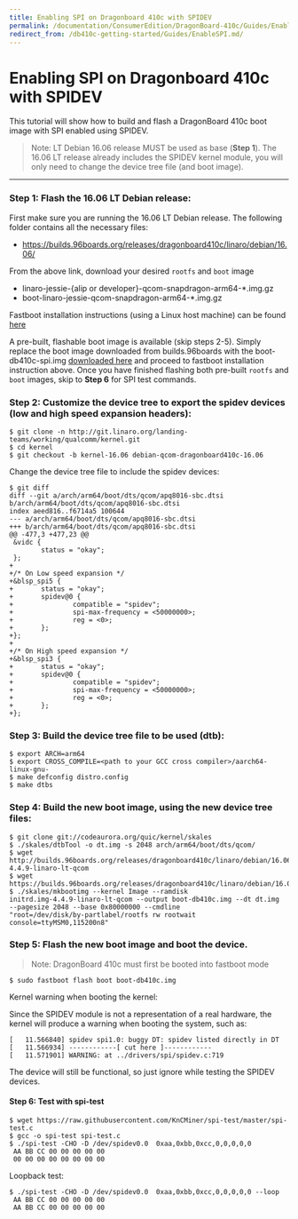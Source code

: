 ```yaml
---
title: Enabling SPI on Dragonboard 410c with SPIDEV
permalink: /documentation/ConsumerEdition/DragonBoard-410c/Guides/EnableSPI.md.html
redirect_from: /db410c-getting-started/Guides/EnableSPI.md/
---
```

# Enabling SPI on Dragonboard 410c with SPIDEV

This tutorial will show how to build and flash a DragonBoard 410c boot image with SPI enabled using SPIDEV.

> Note: LT Debian 16.06 release MUST be used as base (**Step 1**). The 16.06 LT release already includes the SPIDEV kernel module, you will only need to change the device tree file (and boot image).

***

### Step 1: **Flash the 16.06 LT Debian release:**

First make sure you are running the 16.06 LT Debian release. The following folder contains all the necessary files:

- https://builds.96boards.org/releases/dragonboard410c/linaro/debian/16.06/

From the above link, download your desired `rootfs` and `boot` image
- linaro-jessie-{alip or developer}-qcom-snapdragon-arm64-*.img.gz
- boot-linaro-jessie-qcom-snapdragon-arm64-*.img.gz

Fastboot installation instructions (using a Linux host machine) can be found [here](../Installation/LinuxFastboot.md)

A pre-built, flashable boot image is available (skip steps 2-5). Simply replace the boot image downloaded from builds.96boards with the boot-db410c-spi.img [downloaded here](http://people.linaro.org/~ricardo.salveti/boot-db410c-spi.img) and proceed to fastboot installation instruction above. Once you have finished flashing both pre-built `rootfs` and `boot` images, skip to **Step 6** for SPI test commands.

### Step 2: Customize the device tree to export the spidev devices (low and high speed expansion headers):

```shell
$ git clone -n http://git.linaro.org/landing-teams/working/qualcomm/kernel.git
$ cd kernel
$ git checkout -b kernel-16.06 debian-qcom-dragonboard410c-16.06
```

Change the device tree file to include the spidev devices:

```
$ git diff
diff --git a/arch/arm64/boot/dts/qcom/apq8016-sbc.dtsi
b/arch/arm64/boot/dts/qcom/apq8016-sbc.dtsi
index aeed816..f6714a5 100644
--- a/arch/arm64/boot/dts/qcom/apq8016-sbc.dtsi
+++ b/arch/arm64/boot/dts/qcom/apq8016-sbc.dtsi
@@ -477,3 +477,23 @@
 &vidc {
        status = "okay";
 };
+
+/* On Low speed expansion */
+&blsp_spi5 {
+       status = "okay";
+       spidev@0 {
+               compatible = "spidev";
+               spi-max-frequency = <50000000>;
+               reg = <0>;
+       };
+};
+
+/* On High speed expansion */
+&blsp_spi3 {
+       status = "okay";
+       spidev@0 {
+               compatible = "spidev";
+               spi-max-frequency = <50000000>;
+               reg = <0>;
+       };
+};
```

### Step 3: Build the device tree file to be used (dtb):

```shell
$ export ARCH=arm64
$ export CROSS_COMPILE=<path to your GCC cross compiler>/aarch64-linux-gnu-
$ make defconfig distro.config
$ make dtbs
```

### Step 4: Build the new boot image, using the new device tree files:

```shell
$ git clone git://codeaurora.org/quic/kernel/skales
$ ./skales/dtbTool -o dt.img -s 2048 arch/arm64/boot/dts/qcom/
$ wget http://builds.96boards.org/releases/dragonboard410c/linaro/debian/16.06/initrd.img-4.4.9-linaro-lt-qcom
$ wget https://builds.96boards.org/releases/dragonboard410c/linaro/debian/16.06/Image
$ ./skales/mkbootimg --kernel Image --ramdisk
initrd.img-4.4.9-linaro-lt-qcom --output boot-db410c.img --dt dt.img
--pagesize 2048 --base 0x80000000 --cmdline
"root=/dev/disk/by-partlabel/rootfs rw rootwait
console=ttyMSM0,115200n8"
```

### Step 5: Flash the new boot image and boot the device.

> Note: DragonBoard 410c must first be booted into fastboot mode

`$ sudo fastboot flash boot boot-db410c.img`

Kernel warning when booting the kernel:

Since the SPIDEV module is not a representation of a real hardware,
the kernel will produce a warning when booting the system, such as:

```shell
[   11.566840] spidev spi1.0: buggy DT: spidev listed directly in DT
[   11.566934] ------------[ cut here ]------------
[   11.571901] WARNING: at ../drivers/spi/spidev.c:719
```

The device will still be functional, so just ignore while testing the
SPIDEV devices.

#### Step 6: Test with spi-test

```
$ wget https://raw.githubusercontent.com/KnCMiner/spi-test/master/spi-test.c
$ gcc -o spi-test spi-test.c
$ ./spi-test -CHO -D /dev/spidev0.0  0xaa,0xbb,0xcc,0,0,0,0,0
 AA BB CC 00 00 00 00 00
 00 00 00 00 00 00 00 00
```

Loopback test:

```shell
$ ./spi-test -CHO -D /dev/spidev0.0  0xaa,0xbb,0xcc,0,0,0,0,0 --loop
 AA BB CC 00 00 00 00 00
 AA BB CC 00 00 00 00 00
```
